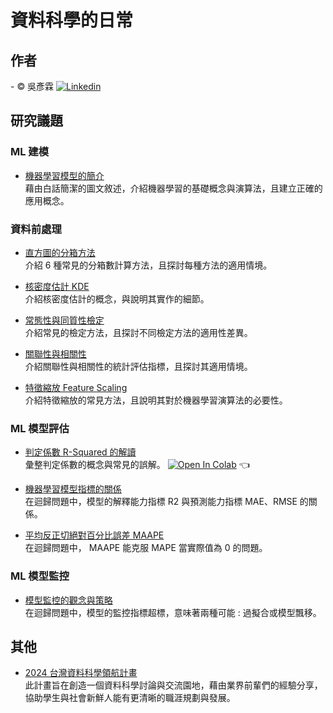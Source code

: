 # 資料科學的日常

## 作者     
<span> - &copy; 吳彥霖 [![Linkedin](https://img.shields.io/badge/LinkedIn-0077B5?style=for-the-badge&logo=linkedin&logoColor=white)](https://www.linkedin.com/in/yenlinwu/)  </span>  

## 研究議題   

### ML 建模
- [機器學習模型的簡介](./Introduction_to_Machine_Learning_Models/README.md)  
  藉由白話簡潔的圖文敘述，介紹機器學習的基礎概念與演算法，且建立正確的應用概念。

### 資料前處理  
- [直方圖的分箱方法](./Number_of_Bins_and_Width_in_a_Histogram/README.md)  
  介紹 6 種常見的分箱數計算方法，且探討每種方法的適用情境。  

- [核密度估計 KDE](./Kernel_Density_Estimation/README.md)  
  介紹核密度估計的概念，與說明其實作的細節。

- [常態性與同質性檢定](./Normality_and_Homogeneity_Test/README.md)  
  介紹常見的檢定方法，且探討不同檢定方法的適用性差異。

- [關聯性與相關性](./Association_and_Correlation/README.md)    
  介紹關聯性與相關性的統計評估指標，且探討其適用情境。

- [特徵縮放 Feature Scaling](./Feature_Scaling/README.md)  
  介紹特徵縮放的常見方法，且說明其對於機器學習演算法的必要性。

### ML 模型評估
- [判定係數 R-Squared 的解讀](https://colab.research.google.com/github/YenLinWu/Daily_Work_of_Data_Science/blob/Dev/R2/R2.ipynb)        
  彙整判定係數的概念與常見的誤解。 [![Open In Colab](https://colab.research.google.com/assets/colab-badge.svg)](https://colab.research.google.com/github/YenLinWu/Daily_Work_of_Data_Science/blob/Dev/R2/R2.ipynb)  :point_left:  

- [機器學習模型指標的關係](./MAE_and_R2/README.md)  
  在迴歸問題中，模型的解釋能力指標 R2 與預測能力指標 MAE、RMSE 的關係。  

- [平均反正切絕對百分比誤差 MAAPE](./MAAPE_and_MAPE/README.md)  
  在迴歸問題中， MAAPE 能克服 MAPE 當實際值為 0 的問題。 

### ML 模型監控  
- [模型監控的觀念與策略](./Performance_Monitoring/README.md)  
  在迴歸問題中，模型的監控指標超標，意味著兩種可能 : 過擬合或模型飄移。


## 其他

- [2024 台灣資料科學領航計畫](./TWDS_2024_Mentorship_Program/README.md)  
  此計畫旨在創造一個資料科學討論與交流園地，藉由業界前輩們的經驗分享，協助學生與社會新鮮人能有更清晰的職涯規劃與發展。